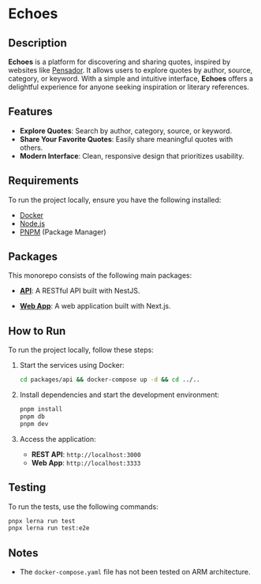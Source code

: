 # Echoes

## Description

**Echoes** is a platform for discovering and sharing quotes, inspired by websites like [Pensador](https://www.pensador.com/). It allows users to explore quotes by author, source, category, or keyword. With a simple and intuitive interface, **Echoes** offers a delightful experience for anyone seeking inspiration or literary references.

## Features

- **Explore Quotes**: Search by author, category, source, or keyword.
- **Share Your Favorite Quotes**: Easily share meaningful quotes with others.
- **Modern Interface**: Clean, responsive design that prioritizes usability.

## Requirements

To run the project locally, ensure you have the following installed:

- [Docker](https://www.docker.com)
- [Node.js](https://nodejs.org/en)
- [PNPM](https://pnpm.io) (Package Manager)

## Packages

This monorepo consists of the following main packages:

- **[API](https://github.com/carlos3g/echoes/tree/main/packages/api)**:
  A RESTful API built with NestJS.

- **[Web App](https://github.com/carlos3g/echoes/tree/main/packages/webapp)**:
  A web application built with Next.js.

## How to Run

To run the project locally, follow these steps:

1. Start the services using Docker:

   ```bash
   cd packages/api && docker-compose up -d && cd ../..
   ```

2. Install dependencies and start the development environment:

   ```bash
   pnpm install
   pnpm db
   pnpm dev
   ```

3. Access the application:
   - **REST API**: `http://localhost:3000`
   - **Web App**: `http://localhost:3333`

## Testing

To run the tests, use the following commands:

```bash
pnpx lerna run test
pnpx lerna run test:e2e
```

## Notes

- The `docker-compose.yaml` file has not been tested on ARM architecture.
